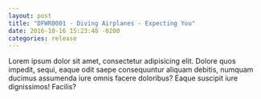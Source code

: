 ```yaml
---
layout: post
title: "DFWR0001 - Diving Airplanes - Expecting You"
date: 2016-10-16 15:23:48 -0200
categories: release
---
```

Lorem ipsum dolor sit amet, consectetur adipisicing elit. Dolore quos impedit, sequi, eaque odit saepe consequuntur aliquam debitis, numquam ducimus assumenda iure omnis facere doloribus? Eaque suscipit iure dignissimos! Facilis?